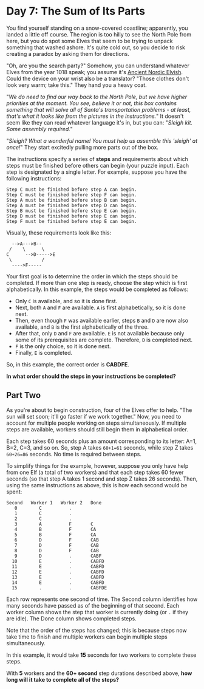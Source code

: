 # Day 7: The Sum of Its Parts


You find yourself standing on a snow-covered coastline; apparently, you landed a little off course. The region is too hilly to see the North Pole from here, but you do spot some Elves that seem to be trying to unpack something that washed ashore. It's quite cold out, so you decide to risk creating a paradox by asking them for directions.

"Oh, are you the search party?" Somehow, you can understand whatever Elves from the year 1018 speak; you assume it's [Ancient Nordic Elvish](https://adventofcode.com/2015/day/6). Could the device on your wrist also be a translator? "Those clothes don't look very warm; take this." They hand you a heavy coat.

"*We do need to find our way back to the North Pole, but we have higher priorities at the moment. You see, believe it or not, this box contains something that will solve all of Santa's transportation problems - at least, that's what it looks like from the pictures in the instructions.*" It doesn't seem like they can read whatever language it's in, but you can: "*Sleigh kit. Some assembly required.*"

"*Sleigh? What a wonderful name! You must help us assemble this 'sleigh' at once!*" They start excitedly pulling more parts out of the box.

The instructions specify a series of **steps** and requirements about which steps must be finished before others can begin (your puzzle input). Each step is designated by a single letter. For example, suppose you have the following instructions:

```
Step C must be finished before step A can begin.
Step C must be finished before step F can begin.
Step A must be finished before step B can begin.
Step A must be finished before step D can begin.
Step B must be finished before step E can begin.
Step D must be finished before step E can begin.
Step F must be finished before step E can begin.
```

Visually, these requirements look like this:

```
  -->A--->B--
 /    \      \
C      -->D----->E
 \           /
  ---->F-----
```

Your first goal is to determine the order in which the steps should be completed. If more than one step is ready, choose the step which is first alphabetically. In this example, the steps would be completed as follows:

- Only `C` is available, and so it is done first.
- Next, both `A` and `F` are available. `A` is first alphabetically, so it is done next.
- Then, even though `F` was available earlier, steps `B` and `D` are now also available, and `B` is the first alphabetically of the three.
- After that, only `D` and `F` are available. `E` is not available because only some of its prerequisites are complete. Therefore, `D` is completed next.
- `F` is the only choice, so it is done next.
- Finally, `E` is completed.

So, in this example, the correct order is **CABDFE**.

**In what order should the steps in your instructions be completed?**

## Part Two

As you're about to begin construction, four of the Elves offer to help. "The sun will set soon; it'll go faster if we work together." Now, you need to account for multiple people working on steps simultaneously. If multiple steps are available, workers should still begin them in alphabetical order.

Each step takes 60 seconds plus an amount corresponding to its letter: A=1, B=2, C=3, and so on. So, step A takes `60+1=61` seconds, while step Z takes `60+26=86` seconds. No time is required between steps.

To simplify things for the example, however, suppose you only have help from one Elf (a total of two workers) and that each step takes 60 fewer seconds (so that step A takes 1 second and step Z takes 26 seconds). Then, using the same instructions as above, this is how each second would be spent:

```
Second   Worker 1   Worker 2   Done
   0        C          .        
   1        C          .        
   2        C          .        
   3        A          F       C
   4        B          F       CA
   5        B          F       CA
   6        D          F       CAB
   7        D          F       CAB
   8        D          F       CAB
   9        D          .       CABF
  10        E          .       CABFD
  11        E          .       CABFD
  12        E          .       CABFD
  13        E          .       CABFD
  14        E          .       CABFD
  15        .          .       CABFDE
```

Each row represents one second of time. The Second column identifies how many seconds have passed as of the beginning of that second. Each worker column shows the step that worker is currently doing (or `.` if they are idle). The Done column shows completed steps.

Note that the order of the steps has changed; this is because steps now take time to finish and multiple workers can begin multiple steps simultaneously.

In this example, it would take **15** seconds for two workers to complete these steps.

With **5** workers and the **60+ second** step durations described above, **how long will it take to complete all of the steps?**